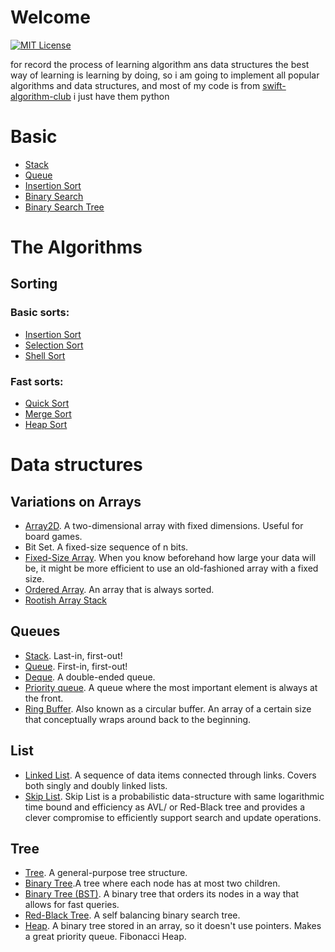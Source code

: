 # Welcome

[![MIT License](https://badges.frapsoft.com/os/mit/mit-125x28.png?v=103)](https://opensource.org/licenses/mit-license.php)

for record the process of learning algorithm ans data structures
the best way of learning is learning by doing, so i am going to implement all popular algorithms and data structures, and most of my code is from [swift-algorithm-club](https://github.com/raywenderlich/swift-algorithm-club) i just have them python

# Basic

* [Stack](./queue/stack.py)
* [Queue](./queue/queue.py)
* [Insertion Sort](./sorting/insertion_sort.py)
* [Binary Search](./search/binary_search.py)
* [Binary Search Tree](./tree/binary_search_tree.py)

# The Algorithms

## Sorting

### Basic sorts:

* [Insertion Sort](./sorting/insertion_sort.py)
* [Selection Sort](./sorting/selection_sort.py)
* [Shell Sort](./sorting/shell_sort.py)

### Fast sorts:
* [Quick Sort](./sorting/quick_sort.py)
* [Merge Sort](./sorting/merge_sort.py)
* [Heap Sort](./sorting/heap_sort.py)

# Data structures

## Variations on Arrays

* [Array2D](./array/array_2D.py). A two-dimensional array with fixed dimensions. Useful for board games.
* Bit Set. A fixed-size sequence of n bits.
* [Fixed-Size Array](./array/fixed_size_array.py). When you know beforehand how large your data will be, it might be more efficient to use an old-fashioned array with a fixed size.
* [Ordered Array](./array/ordered_array.py). An array that is always sorted.
* [Rootish Array Stack](./array/rootish_array_stack.py)

## Queues

* [Stack](./queue/stack.py). Last-in, first-out!
* [Queue](./queue/queue.py). First-in, first-out!
* [Deque](./queue/deque.py). A double-ended queue.
* [Priority queue](./queue/priority_queue.py). A queue where the most important element is always at the front.
* [Ring Buffer](./queue/Ring_buffer.py). Also known as a circular buffer. An array of a certain size that conceptually wraps around back to the beginning.

## List

* [Linked List](./list/link_list.py). A sequence of data items connected through links. Covers both singly and doubly linked lists.
* [Skip List](./list/skip_list.py). Skip List is a probabilistic data-structure with same logarithmic time bound and efficiency as AVL/ or Red-Black tree and provides a clever compromise to efficiently support search and update operations.


## Tree

* [Tree](./tree/tree.py). A general-purpose tree structure.
* [Binary Tree](./tree/binary_tree.py).A tree where each node has at most two children.
* [Binary Tree (BST)](./tree/binary_search_tree.py).  A binary tree that orders its nodes in a way that allows for fast queries.
* [Red-Black Tree](./tree/red_black_tree.py). A self balancing binary search tree.
* [Heap](./tree/heap.py). A binary tree stored in an array, so it doesn't use pointers. Makes a great priority queue.
Fibonacci Heap.
